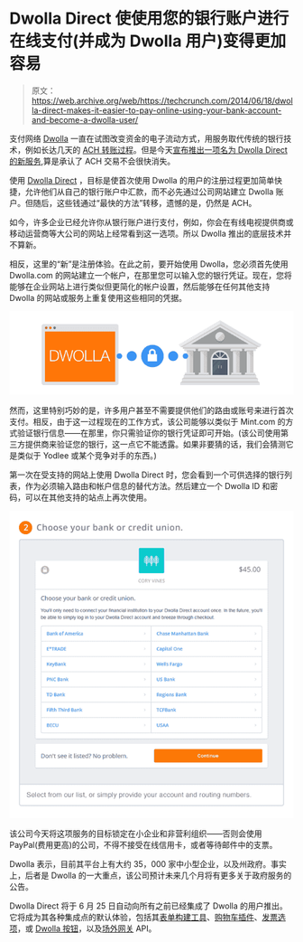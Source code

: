 # Dwolla Direct 使使用您的银行账户进行在线支付(并成为 Dwolla 用户)变得更加容易 

> 原文：<https://web.archive.org/web/https://techcrunch.com/2014/06/18/dwolla-direct-makes-it-easier-to-pay-online-using-your-bank-account-and-become-a-dwolla-user/>

支付网络 [Dwolla](https://web.archive.org/web/20221209205819/http://www.dwolla.com/) 一直在试图改变资金的电子流动方式，用服务取代传统的银行技术，例如长达几天的 [ACH 转账过程](https://web.archive.org/web/20221209205819/http://en.wikipedia.org/wiki/Automated_Clearing_House)。但是今天[宣布推出一项名为 Dwolla Direct 的新服务](https://web.archive.org/web/20221209205819/http://blog.dwolla.com/introducing-dwolla-direct/),算是承认了 ACH 交易不会很快消失。

使用 [Dwolla Direct](https://web.archive.org/web/20221209205819/http://blog.dwolla.com/introducing-dwolla-direct/) ，目标是使首次使用 Dwolla 的用户的注册过程更加简单快捷，允许他们从自己的银行账户中汇款，而不必先通过公司网站建立 Dwolla 账户。但随后，这些钱通过“最快的方法”转移，遗憾的是，仍然是 ACH。

如今，许多企业已经允许你从银行账户进行支付，例如，你会在有线电视提供商或移动运营商等大公司的网站上经常看到这一选项。所以 Dwolla 推出的底层技术并不算新。

相反，这里的“新”是注册体验。在此之前，要开始使用 Dwolla，您必须首先使用 Dwolla.com 的网站建立一个帐户，在那里您可以输入您的银行凭证。现在，您将能够在企业网站上进行类似但更简化的帐户设置，然后能够在任何其他支持 Dwolla 的网站或服务上重复使用这些相同的凭据。

![dwolla-direct-security (1)](img/31b6a1d175cbd1aba275d0723419a124.png)

然而，这里特别巧妙的是，许多用户甚至不需要提供他们的路由或账号来进行首次支付。相反，由于这一过程现在的工作方式，该公司能够以类似于 Mint.com 的方式验证银行信息——在那里，你只需验证你的银行凭证即可开始。(该公司使用第三方提供商来验证您的银行，这一点它不能透露。如果非要猜的话，我们会猜测它是类似于 Yodlee 或某个竞争对手的东西。)

第一次在受支持的网站上使用 Dwolla Direct 时，您会看到一个可供选择的银行列表，作为必须输入路由和帐户信息的替代方法。然后建立一个 Dwolla ID 和密码，可以在其他支持的站点上再次使用。

![dwolla-direct-flow](img/ca7a49b884c6d658dcf204881d63d1d0.png)

该公司今天将这项服务的目标锁定在小企业和非营利组织——否则会使用 PayPal(费用更高)的公司，不得不接受在线信用卡，或者等待邮件中的支票。

Dwolla 表示，目前其平台上有大约 35，000 家中小型企业，以及州政府。事实上，后者是 Dwolla 的一大重点，该公司预计未来几个月将有更多关于政府服务的公告。

Dwolla Direct 将于 6 月 25 日自动向所有之前已经集成了 Dwolla 的用户推出。它将成为其各种集成点的默认体验，包括其[表单构建工具](https://web.archive.org/web/20221209205819/http://forms.dwollalabs.com/)、[购物车插件](https://web.archive.org/web/20221209205819/https://developers.dwolla.com/bd/carts)、[发票选项](https://web.archive.org/web/20221209205819/http://blog.dwolla.com/how-to-send-online-invoices-with-dwolla/)，或 [Dwolla 按钮](https://web.archive.org/web/20221209205819/https://developers.dwolla.com/bd/button)，以及[场外网关](https://web.archive.org/web/20221209205819/https://developers.dwolla.com/dev/pages/gateway) API。